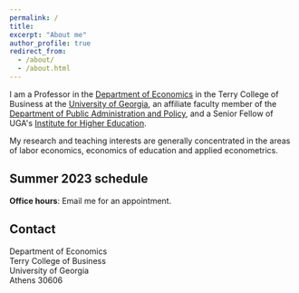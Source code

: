 ```yaml
---
permalink: /
title:
excerpt: "About me" 
author_profile: true
redirect_from: 
  - /about/
  - /about.html
---
```


I am a Professor in the [Department of Economics](https://www.terry.uga.edu/economics/index.php) in the Terry College of Business at the [University of Georgia](https://www.uga.edu/), an affiliate faculty member of the [Department of Public Administration and Policy](https://spia.uga.edu/departments-centers/padp/), and a Senior Fellow of UGA's [Institute for Higher Education](https://ihe.uga.edu/).

My research and teaching interests are generally concentrated in the areas of labor economics, economics of education and applied econometrics.

## Summer 2023 schedule

**Office hours**: Email me for an appointment.

## Contact

Department of Economics\
Terry College of Business\
University of Georgia\
Athens 30606